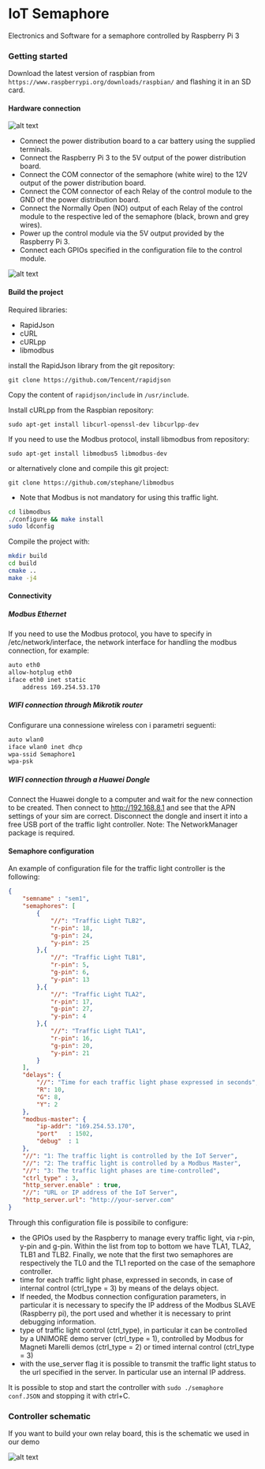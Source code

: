 # IoT Semaphore
Electronics and Software for a semaphore controlled by Raspberry Pi 3

### Getting started
Download the latest version of raspbian from
`https://www.raspberrypi.org/downloads/raspbian/` and flashing it in an SD card.

#### Hardware connection

![alt text](https://raw.githubusercontent.com/HiPeRT/IoT-Semaphore/master/hw/connections.jpg)


- Connect the power distribution board to a car battery using the supplied terminals.
- Connect the Raspberry Pi 3 to the 5V output of the power distribution board.
- Connect the COM connector of the semaphore (white wire) to the 12V output of the power distribution board.
- Connect the COM connector of each Relay of the control module to the GND of the power distribution board.
- Connect the Normally Open (NO) output of each Relay of the control module to the respective led of the semaphore (black, brown and grey wires).
- Power up the control module via the 5V output provided by the Raspberry Pi 3.
- Connect each GPIOs specified in the configuration file to the control module.


![alt text](https://raw.githubusercontent.com/HiPeRT/IoT-Semaphore/master/hw/semaphore.jpg)


#### Build the project
Required libraries:

- RapidJson
- cURL
- cURLpp
- libmodbus

install the RapidJson library from the git repository:

`git clone https://github.com/Tencent/rapidjson`

Copy the content of `rapidjson/include` in `/usr/include`.

Install cURLpp from the Raspbian repository:

`sudo apt-get install libcurl-openssl-dev libcurlpp-dev`

If you need to use the Modbus protocol, install libmodbus from repository:

`sudo apt-get install libmodbus5 libmodbus-dev`

or alternatively clone and compile this git project:

`git clone https://github.com/stephane/libmodbus`

* Note that Modbus is not mandatory for using this traffic light.

```bash
cd libmodbus
./configure && make install
sudo ldconfig
```

Compile the project with:

```bash
mkdir build
cd build
cmake ..
make -j4
```

#### Connectivity

##### Modbus Ethernet

If you need to use the Modbus protocol, you have to specify in /etc/network/interface, the network interface for handling the modbus connection, for example:

```bash
auto eth0
allow-hotplug eth0
iface eth0 inet static
	address 169.254.53.170
```

##### WIFI connection through Mikrotik router

Configurare una connessione wireless con i parametri seguenti:

```bash
auto wlan0
iface wlan0 inet dhcp
wpa-ssid Semaphore1
wpa-psk 
```

##### WIFI connection through a Huawei Dongle

Connect the Huawei dongle to a computer and wait for the new connection to be created.
Then connect to http://192.168.8.1 and see that the APN settings of your sim are correct.
Disconnect the dongle and insert it into a free USB port of the traffic light controller.
Note: The NetworkManager package is required.

#### Semaphore configuration

An example of configuration file for the traffic light controller is the following:

```json
{
	"semname" : "sem1",
	"semaphores": [
		{
			"//": "Traffic Light TLB2",
			"r-pin": 18,
			"g-pin": 24,
			"y-pin": 25
		},{
			"//": "Traffic Light TLB1",
			"r-pin": 5,
			"g-pin": 6,
			"y-pin": 13
		},{
			"//": "Traffic Light TLA2",
			"r-pin": 17,
			"g-pin": 27,
			"y-pin": 4
		},{
			"//": "Traffic Light TLA1",
			"r-pin": 16,
			"g-pin": 20,
			"y-pin": 21
		}
	],
	"delays": {
		"//": "Time for each traffic light phase expressed in seconds",
		"R": 10,
		"G": 8,
		"Y": 2
	},
	"modbus-master": {
		"ip-addr": "169.254.53.170",
		"port"   : 1502,
		"debug"  : 1
	},
	"//": "1: The traffic light is controlled by the IoT Server",
	"//": "2: The traffic light is controlled by a Modbus Master", 
	"//": "3: The traffic light phases are time-controlled",
	"ctrl_type" : 3,
	"http_server.enable" : true,
	"//": "URL or IP address of the IoT Server",
	"http_server.url": "http://your-server.com"
}

```

Through this configuration file is possibile to configure:

- the GPIOs used by the Raspberry to manage every traffic light, via r-pin, y-pin and g-pin. Within the list from top to bottom we have TLA1, TLA2, TLB1 and TLB2.
Finally, we note that the first two semaphores are respectively the TL0 and the TL1 reported on the case of the semaphore controller.
- time for each traffic light phase, expressed in seconds, in case of internal control (ctrl_type = 3) by means of the delays object.
- If needed, the Modbus connection configuration parameters, in particular it is necessary to specify the IP address of the Modbus SLAVE (Raspberry pi), the port used and whether it is necessary to print debugging information.
- type of traffic light control (ctrl_type), in particular it can be controlled by a UNIMORE demo server (ctrl_type = 1), controlled by Modbus for Magneti Marelli demos (ctrl_type = 2) or timed internal control (ctrl_type = 3)
- with the use_server flag it is possible to transmit the traffic light status to the url specified in the server. In particular use an internal IP address.

It is possible to stop and start the controller with `sudo ./semaphore conf.JSON` and stopping it with ctrl+C.
### Controller schematic

If you want to build your own relay board, this is the schematic we used in our demo

![alt text](https://raw.githubusercontent.com/HiPeRT/IoT-Semaphore/master/hw/schematics/controller_schematic.png)
